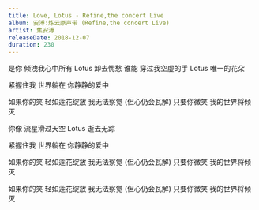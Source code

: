 ```yaml
---
title: Love, Lotus - Refine,the concert Live
album: 安溥:炼云原声带 (Refine,the concert Live)
artist: 焦安溥
releaseDate: 2018-12-07
duration: 230
---
```

是你 倾洩我心中所有
Lotus 卸去忧愁
谁能 穿过我空虚的手
Lotus 唯一的花朵

紧握住我
世界躺在 你静静的爱中

如果你的笑 轻如莲花绽放
我无法察觉 (但心仍会瓦解)
只要你微笑 我的世界将倾灭

你像 流星滑过天空
Lotus 逝去无踪

紧握住我
世界躺在 你静静的爱中

如果你的笑 轻如莲花绽放
我无法察觉 (但心仍会瓦解)
只要你微笑 我的世界将倾灭

如果你的笑 轻如莲花绽放
我无法察觉 (但心仍会瓦解)
只要你微笑 我的世界将倾灭
